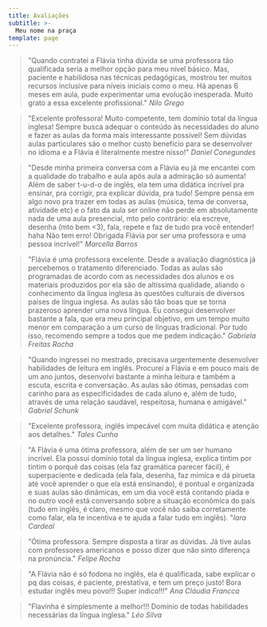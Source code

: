 ```yaml
---
title: Avaliações
subtitle: >-
  Meu nome na praça
template: page
---
```


>"Quando contratei a Flávia tinha dúvida se uma professora tão qualificada seria a melhor opção para meu nível básico. Mas, paciente e habilidosa nas técnicas pedagógicas, mostrou ter muitos recursos inclusive para níveis iniciais como o meu. Há apenas 6 meses em aula, pude experimentar uma evolução inesperada. Muito grato a essa excelente profissional." <cite>Nilo Grego</cite>

>"Excelente professora! Muito competente, tem domínio total da língua inglesa! Sempre busca adequar o conteúdo às necessidades do aluno e fazer as aulas da forma mais interessante possível! Sem dúvidas aulas particulares são o melhor custo benefício para se desenvolver no idioma e a Flávia é literalmente mestre nisso!" <cite>Daniel Conegundes</cite>

>"Desde minha primeira conversa com a Flávia eu já me encantei com a qualidade do trabalho e aula após aula a admiração só aumenta! Além de saber t-u-d-o de inglês, ela tem uma didática incrível pra ensinar, pra corrigir, pra explicar dúvida, pra tudo! Sempre pensa em algo novo pra trazer em todas as aulas (música, tema de conversa, atividade etc) e o fato da aula ser online não perde em absolutamente nada de uma aula presencial, mto pelo contrário: ela escreve, desenha (mto bem <3), fala, repete e faz de tudo pra você entender! haha Não tem erro! Obrigada Flávia por ser uma professora e uma pessoa incrível!" <cite>Marcella Barros</cite>

>"Flávia é uma professora excelente. Desde a avaliação diagnóstica já percebemos o tratamento diferenciado. Todas as aulas são programadas de acordo com as necessidades dos alunos e os materiais produzidos por ela são de altíssima qualidade, aliando o conhecimento da língua inglesa às questões culturais de diversos países de língua inglesa. As aulas são tão boas que se torna prazeroso aprender uma nova língua. Eu consegui desenvolver bastante a fala, que era meu principal objetivo, em um tempo muito menor em comparação a um curso de línguas tradicional. Por tudo isso, recomendo sempre a todos que me pedem indicação." <cite>Gabriela Freitas Rocha</cite>

>"Quando ingressei no mestrado, precisava urgentemente desenvolver habilidades de leitura em inglês. Procurei a Flávia e em pouco mais de um ano juntos, desenvolvi bastante a minha leitura e também a escuta, escrita e conversação. As aulas são ótimas, pensadas com carinho para as especificidades de cada aluno e, além de tudo, através de uma relação saudável, respeitosa, humana e amigável." <cite>Gabriel Schunk</cite>

>"Excelente professora, inglês impecável com muita didática e atenção aos detalhes." <cite>Tales Cunha</cite>

>"A Flávia é uma ótima professora, além de ser um ser humano incrível. Ela possui domínio total da língua inglesa, explica tintim por tintim o porquê das coisas (ela faz gramática parecer fácil), é superpaciente e dedicada (ela fala, desenha, faz mímica e dá pirueta até você aprender o que ela está ensinando), é pontual e organizada e suas aulas são dinâmicas, em um dia você está contando piada e no outro você está conversando sobre a situação econômica do país (tudo em inglês, é claro, mesmo que você não saiba corretamente como falar, ela te incentiva e te ajuda a falar tudo em inglês). "<cite>Iara Cardeal</cite>

>"Ótima professora. Sempre disposta a tirar as dúvidas. Já tive aulas com professores americanos e posso dizer que não sinto diferença na pronúncia." <cite>Felipe Rocha</cite>

>"A Flávia não é só fodona no inglês, ela é qualificada, sabe explicar o pq das coisas, é paciente, prestativa, e tem um preço justo! Bora estudar inglês meu povo!!! Super indico!!!" <cite>Ana Cláudia Francca</cite>

>"Flavinha é simplesmente a melhor!!! Domínio de todas habilidades necessárias da língua inglesa." <cite>Léo Silva</cite>